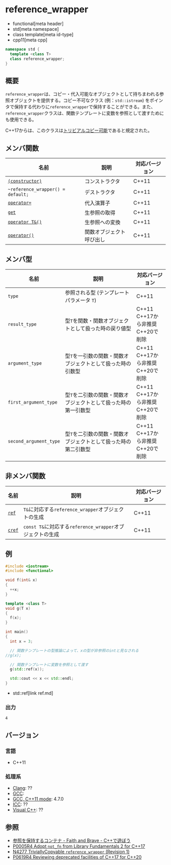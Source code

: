 # reference_wrapper
* functional[meta header]
* std[meta namespace]
* class template[meta id-type]
* cpp11[meta cpp]

```cpp
namespace std {
  template <class T>
  class reference_wrapper;
}
```

## 概要
`reference_wrapper`は、コピー・代入可能なオブジェクトとして持ちまわれる参照オブジェクトを提供する。コピー不可なクラス (例：`std::istream`) をポインタで保持する代わりに`reference_wrapper`で保持することができる。また、`reference_wrapper`クラスは、関数テンプレートに変数を参照として渡すためにも使用できる。

C++17からは、このクラスは[トリビアルコピー可能](/reference/type_traits/is_trivially_copyable.md)であると規定された。


## メンバ関数

| 名前 | 説明 | 対応バージョン |
|------|------|----------------|
| [`(constructor)`](reference_wrapper/op_constructor.md) | コンストラクタ | C++11 |
| `~reference_wrapper() = default;`                        | デストラクタ | C++11 |
| [`operator=`](reference_wrapper/op_assign.md)          | 代入演算子 | C++11 |
| [`get`](reference_wrapper/get.md)                      | 生参照の取得 | C++11 |
| [`operator T&()`](reference_wrapper/op_cast_ref_t.md)  | 生参照への変換 | C++11 |
| [`operator()`](reference_wrapper/op_call.md)           | 関数オブジェクト呼び出し | C++11 |

## メンバ型

| 名前 | 説明 | 対応バージョン |
|------|------|----------------|
| `type` | 参照される型 (テンプレートパラメータ `T`) | C++11 |
| `result_type` | 型`T`を関数・関数オブジェクトとして扱った時の戻り値型 | C++11<br/> C++17から非推奨<br/> C++20で削除 |
| `argument_type` | 型`T`を一引数の関数・関数オブジェクトとして扱った時の引数型 | C++11<br/> C++17から非推奨<br/> C++20で削除 |
| `first_argument_type` | 型`T`を二引数の関数・関数オブジェクトとして扱った時の第一引数型 | C++11<br/> C++17から非推奨<br/> C++20で削除 |
| `second_argument_type` | 型`T`を二引数の関数・関数オブジェクトとして扱った時の第二引数型 | C++11<br/> C++17から非推奨<br/> C++20で削除 |


## 非メンバ関数

| 名前 | 説明 | 対応バージョン |
|------|------|----------------|
| [`ref`](ref.md) | `T&`に対応する`reference_wrapper`オブジェクトの生成 | C++11 |
| [`cref`](cref.md) | `const T&`に対応する`reference_wrapper`オブジェクトの生成 | C++11 |


## 例
```cpp example
#include <iostream>
#include <functional>

void f(int& x)
{
  ++x;
}

template <class T>
void g(T x)
{
  f(x);
}

int main()
{
  int x = 3;

  // 関数テンプレートの型推論によって、xの型が非参照のintと見なされる
//g(x);

  // 関数テンプレートに変数を参照として渡す
  g(std::ref(x));

  std::cout << x << std::endl;
}
```
* std::ref[link ref.md]

### 出力
```
4
```

## バージョン
### 言語
- C++11

### 処理系
- [Clang](/implementation.md#clang): ??
- [GCC](/implementation.md#gcc): 
- [GCC, C++11 mode](/implementation.md#gcc): 4.7.0
- [ICC](/implementation.md#icc): ??
- [Visual C++](/implementation.md#visual_cpp): ??


## 参照
- [参照を保持するコンテナ - Faith and Brave - C++で遊ぼう](http://d.hatena.ne.jp/faith_and_brave/20110519/1305789940)
- [P0005R4 Adopt `not_fn` from Library Fundamentals 2 for C++17](http://www.open-std.org/jtc1/sc22/wg21/docs/papers/2016/p0005r4.html)
- [N4277 TriviallyCopyable `reference_wrapper` (Revision 1)](http://www.open-std.org/jtc1/sc22/wg21/docs/papers/2014/n4277.html)
- [P0619R4 Reviewing deprecated facilities of C++17 for C++20](http://www.open-std.org/jtc1/sc22/wg21/docs/papers/2018/p0619r4.html)

